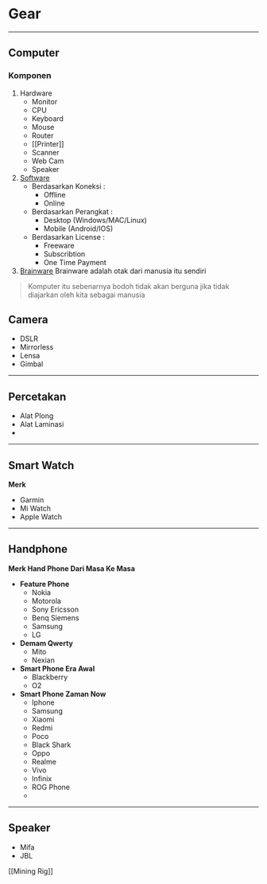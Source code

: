 
# Gear
---
## Computer
### Komponen
1. Hardware
	- Monitor
	- CPU
	- Keyboard
	- Mouse
	- Router
	- [[Printer]]
	- Scanner
	- Web Cam
	- Speaker
2. [Software](obsidian://open?vault=My%20Vault&file=Index%2F120%20Software)
	- Berdasarkan Koneksi :
		- Offline
		- Online
	- Berdasarkan Perangkat :
		- Desktop (Windows/MAC/Linux)
		- Mobile (Android/IOS)
	- Berdasarkan License :
		- Freeware
		- Subscribtion
		- One Time Payment
3. [Brainware](obsidian://open?vault=My%20Vault&file=Index%2F060%20Education)
	Brainware adalah otak dari manusia itu sendiri

> Komputer itu sebenarnya bodoh tidak akan berguna jika tidak diajarkan oleh kita sebagai manusia
> 



## Camera
- DSLR
- Mirrorless
- Lensa
- Gimbal

---
## Percetakan
- Alat Plong
- Alat Laminasi
-  

---
## Smart Watch
**Merk**
- Garmin
- Mi Watch
- Apple Watch


---
## Handphone
**Merk Hand Phone Dari Masa Ke Masa**
- **Feature Phone**
	- Nokia
	- Motorola
	- Sony Ericsson
	- Benq Siemens
	- Samsung
	- LG
- **Demam Qwerty**
	- Mito
	- Nexian
- **Smart Phone Era Awal**
	- Blackberry
	- O2
- **Smart Phone Zaman Now**
	- Iphone
	- Samsung
	- Xiaomi
	- Redmi
	- Poco
	- Black Shark
	- Oppo
	- Realme
	- Vivo
	- Infinix
	- ROG Phone
	- 

---
## Speaker
- Mifa
- JBL



[[Mining Rig]]